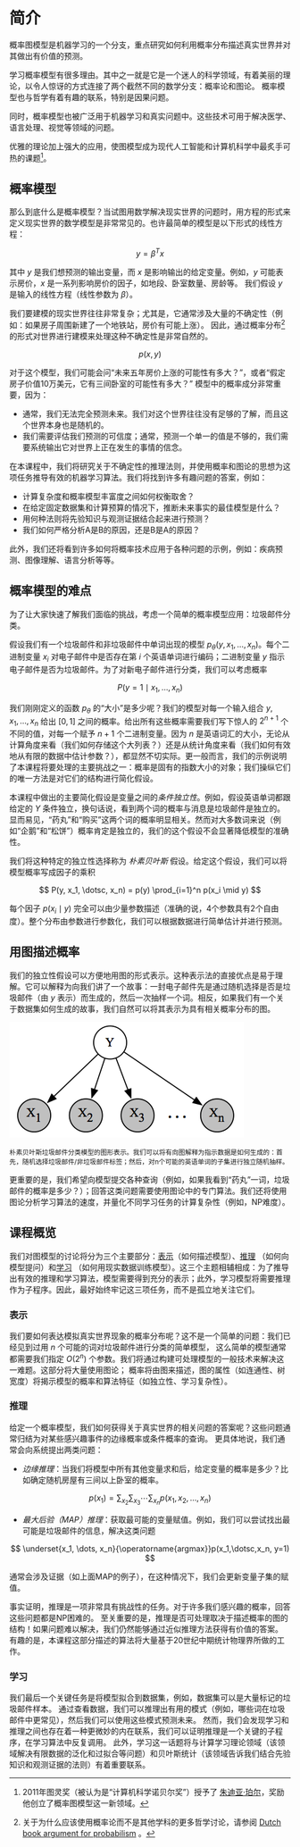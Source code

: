 # 简介

概率图模型是机器学习的一个分支，重点研究如何利用概率分布描述真实世界并对其做出有价值的预测。

学习概率模型有很多理由。其中之一就是它是一个迷人的科学领域，有着美丽的理论，以令人惊讶的方式连接了两个截然不同的数学分支：概率论和图论。
概率模型也与哲学有着有趣的联系，特别是因果问题。

同时，概率模型也被广泛用于机器学习和真实问题中。这些技术可用于解决医学、语言处理、视觉等领域的问题。

优雅的理论加上强大的应用，使图模型成为现代人工智能和计算机科学中最炙手可热的课题[^1]。

## 概率模型

那么到底什么是概率模型？当试图用数学解决现实世界的问题时，用方程的形式来定义现实世界的数学模型是非常常见的。也许最简单的模型是以下形式的线性方程：

$$
y = \beta^T x
$$

其中 $y$ 是我们想预测的输出变量，而 $x$ 是影响输出的给定变量。例如，$y$ 可能表示房价，$x$ 是一系列影响房价的因子，如地段、卧室数量、房龄等。
我们假设 $y$ 是输入的线性方程（线性参数为 $\beta$）。

我们要建模的现实世界往往非常复杂；尤其是，它通常涉及大量的不确定性（例如：如果房子周围新建了一个地铁站，房价有可能上涨）。
因此，通过概率分布[^2]的形式对世界进行建模来处理这种不确定性是非常自然的。

$$
p(x, y)
$$

对于这个模型，我们可能会问“未来五年房价上涨的可能性有多大？”，或者“假定房子价值10万美元，它有三间卧室的可能性有多大？”
模型中的概率成分非常重要，因为：

* 通常，我们无法完全预测未来。我们对这个世界往往没有足够的了解，而且这个世界本身也是随机的。
* 我们需要评估我们预测的可信度；通常，预测一个单一的值是不够的，我们需要系统输出它对世界上正在发生的事情的信念。

在本课程中，我们将研究关于不确定性的推理法则，并使用概率和图论的思想为这项任务推导有效的机器学习算法。我们将找到许多有趣问题的答案，例如：

* 计算复杂度和概率模型丰富度之间如何权衡取舍？
* 在给定固定数据集和计算预算的情况下，推断未来事实的最佳模型是什么？
* 用何种法则将先验知识与观测证据结合起来进行预测？
* 我们如何严格分析A是B的原因，还是B是A的原因？

此外，我们还将看到许多如何将概率技术应用于各种问题的示例，例如：疾病预测、图像理解、语言分析等等。

## 概率模型的难点

为了让大家快速了解我们面临的挑战，考虑一个简单的概率模型应用：垃圾邮件分类。

假设我们有一个垃圾邮件和非垃圾邮件中单词出现的模型 $p_\theta(y, x_1, \dotsc, x_n)$。每个二进制变量 $x_i$ 对电子邮件中是否存在第
$i$ 个英语单词进行编码；二进制变量 $y$ 指示电子邮件是否为垃圾邮件。为了对新电子邮件进行分类，我们可以考虑概率

$$
P(y=1 \mid x_1, \dotsc, x_n)
$$

我们刚刚定义的函数 $p_\theta$ 的“大小”是多少呢？我们的模型对每一个输入组合 $y, x_1, \dotsc, x_n$ 给出 $[0, 1]$
之间的概率。给出所有这些概率需要我们写下惊人的 $2^{n+1}$ 个不同的值，对每一个赋予 $n+1$ 个二进制变量。因为 $n$
是英语词汇的大小，无论从计算角度来看（我们如何存储这个大列表？）还是从统计角度来看（我们如何有效地从有限的数据中估计参数？），都显然不切实际。更一般而言，我们的示例说明了本课程将要处理的主要挑战之一：概率是固有的指数大小的对象；我们操纵它们的唯一方法是对它们的结构进行简化假设。

本课程中做出的主要简化假设是变量之间的*条件独立性*。例如，假设英语单词都跟给定的 $Y$
条件独立，换句话说，看到两个词的概率与消息是垃圾邮件是独立的。显而易见，“药丸”和“购买”这两个词的概率明显相关。然而对大多数词来说（例如“企鹅”和“松饼”）概率肯定是独立的，我们的这个假设不会显著降低模型的准确性。

我们将这种特定的独立性选择称为 *朴素贝叶斯* 假设。给定这个假设，我们可以将模型概率写成因子的乘积

$$
P(y, x_1, \dotsc, x_n) = p(y) \prod_{i=1}^n p(x_i \mid y)
$$

每个因子 $p(x_i \mid y)$ 完全可以由少量参数描述（准确的说，4个参数具有2个自由度）。整个分布由参数进行参数化，我们可以根据数据进行简单估计并进行预测。

## 用图描述概率

我们的独立性假设可以方便地用图的形式表示。这种表示法的直接优点是易于理解。它可以解释为向我们讲了一个故事：一封电子邮件先是通过随机选择是否是垃圾邮件（由
$y$ 表示）而生成的，然后一次抽样一个词。相反，如果我们有一个关于数据集如何生成的故事，我们自然可以将其表示为具有相关概率分布的图。

![](../_media/img/naive-bayes.png)

<small align="center">
朴素贝叶斯垃圾邮件分类模型的图形表示。我们可以将有向图解释为指示数据是如何生成的：首先，随机选择垃圾邮件/非垃圾邮件标签；然后，对n个可能的英语单词的子集进行独立随机抽样。</small>

更重要的是，我们希望向模型提交各种查询（例如，如果我看到“药丸”一词，垃圾邮件的概率是多少？）；回答这类问题需要使用图论中的专门算法。我们还将使用图论分析学习算法的速度，并量化不同学习任务的计算复杂性（例如，NP难度）。

## 课程概览

我们对图模型的讨论将分为三个主要部分：[表示](../representation/README.md)（如何描述模型）、[推理](../inference/README.md)
（如何向模型提问）和[学习](../learning/README.md)
（如何用现实数据训练模型）。这三个主题相辅相成：为了推导出有效的推理和学习算法，模型需要得到充分的表示；此外，学习模型将需要推理作为子程序。因此，最好始终牢记这三项任务，而不是孤立地关注它们。

### 表示

我们要如何表达模拟真实世界现象的概率分布呢？这不是一个简单的问题：我们已经见到过用 $n$ 个可能的词对垃圾邮件进行分类的简单模型，
这么简单的模型通常都需要我们指定 $O(2^n)$ 个参数。我们将通过构建可处理模型的一般技术来解决这一难题。这部分将大量使用图论；
概率将由图来描述，图的属性（如连通性、树宽度）将揭示模型的概率和算法特征（如独立性、学习复杂性）。

### 推理

给定一个概率模型，我们如何获得关于真实世界的相关问题的答案呢？这些问题通常归结为对某些感兴趣事件的边缘概率或条件概率的查询。
更具体地说，我们通常会向系统提出两类问题：

* *边缘推理*：当我们将模型中所有其他变量求和后，给定变量的概率是多少？比如确定随机房屋有三间以上卧室的概率。

$$ 
p(x_1) = \sum_{x_2} \sum_{x_3} \cdots \sum_{x_n} p(x_1, x_2, \dotsc, x_n)
$$

* *最大后验（MAP）推理*：获取最可能的变量赋值。例如，我们可以尝试找出最可能是垃圾邮件的信息，解决这类问题

$$
\underset{x_1, \dots, x_n}{\operatorname{argmax}}p(x_1,\dotsc,x_n, y=1)
$$

通常会涉及证据（如上面MAP的例子），在这种情况下，我们会更新变量子集的赋值。

事实证明，推理是一项非常具有挑战性的任务。对于许多我们感兴趣的概率，回答这些问题都是NP困难的。
至关重要的是，推理是否可处理取决于描述概率的图的结构！如果问题难以解决，我们仍然能够通过近似推理方法获得有价值的答案。
有趣的是，本课程这部分描述的算法将大量基于20世纪中期统计物理界所做的工作。

### 学习

我们最后一个关键任务是将模型拟合到数据集，例如，数据集可以是大量标记的垃圾邮件样本。
通过查看数据，我们可以推理出有用的模式（例如，哪些词在垃圾邮件中更常见），然后我们可以使用这些模式预测未来。
然而，我们会发现学习和推理之间也存在着一种更微妙的内在联系，我们可以证明推理是一个关键的子程序，在学习算法中反复调用。
此外，学习这一话题将与计算学习理论领域（该领域解决有限数据的泛化和过拟合等问题）和贝叶斯统计（该领域告诉我们结合先验知识和观测证据的法则）有着重要联系。

[^1]:2011年图灵奖（被认为是“计算机科学诺贝尔奖”）授予了 [朱迪亚·珀尔](http://amturing.acm.org/award_winners/pearl_2658896.cfm)，奖励他创立了概率图模型这一新领域。
[^2]:关于为什么应该使用概率论而不是其他学科的更多哲学讨论，请参阅 [Dutch book argument for probabilism](http://plato.stanford.edu/entries/dutch-book/)
。


